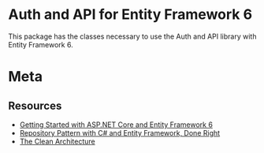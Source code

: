 ﻿# Auth and API for Entity Framework 6

This package has the classes necessary to use the Auth and API library with Entity Framework 6.

# Meta

## Resources

 - [Getting Started with ASP.NET Core and Entity Framework 6](https://docs.asp.net/en/latest/data/entity-framework-6.html)
 - [Repository Pattern with C# and Entity Framework, Done Right](https://www.youtube.com/watch?v=rtXpYpZdOzM)
 - [The Clean Architecture](https://blog.8thlight.com/uncle-bob/2012/08/13/the-clean-architecture.html)